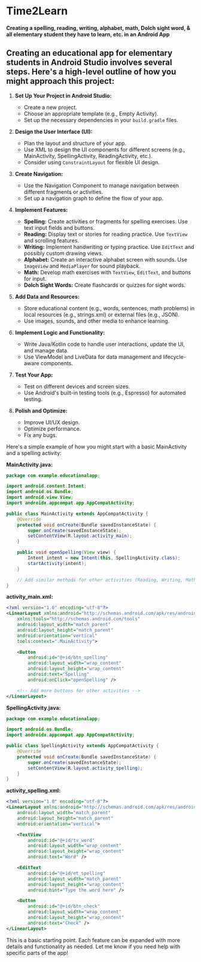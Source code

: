 # Time2Learn 

#### Creating a spelling, reading, writing, alphabet, math, Dolch sight word, & all elementary student they have to learn, etc. in an Android App
## Creating an educational app for elementary students in Android Studio involves several steps. Here's a high-level outline of how you might approach this project:

1. **Set Up Your Project in Android Studio:**
    - Create a new project.
    - Choose an appropriate template (e.g., Empty Activity).
    - Set up the necessary dependencies in your `build.gradle` files.

2. **Design the User Interface (UI):**
    - Plan the layout and structure of your app.
    - Use XML to design the UI components for different screens (e.g., MainActivity, SpellingActivity, ReadingActivity, etc.).
    - Consider using `ConstraintLayout` for flexible UI design.

3. **Create Navigation:**
    - Use the Navigation Component to manage navigation between different fragments or activities.
    - Set up a navigation graph to define the flow of your app.

4. **Implement Features:**
    - **Spelling:** Create activities or fragments for spelling exercises. Use text input fields and buttons.
    - **Reading:** Display text or stories for reading practice. Use `TextView` and scrolling features.
    - **Writing:** Implement handwriting or typing practice. Use `EditText` and possibly custom drawing views.
    - **Alphabet:** Create an interactive alphabet screen with sounds. Use `ImageView` and `MediaPlayer` for sound playback.
    - **Math:** Develop math exercises with `TextView`, `EditText`, and buttons for input.
    - **Dolch Sight Words:** Create flashcards or quizzes for sight words.

5. **Add Data and Resources:**
    - Store educational content (e.g., words, sentences, math problems) in local resources (e.g., strings.xml) or external files (e.g., JSON).
    - Use images, sounds, and other media to enhance learning.

6. **Implement Logic and Functionality:**
    - Write Java/Kotlin code to handle user interactions, update the UI, and manage data.
    - Use ViewModel and LiveData for data management and lifecycle-aware components.

7. **Test Your App:**
    - Test on different devices and screen sizes.
    - Use Android's built-in testing tools (e.g., Espresso) for automated testing.

8. **Polish and Optimize:**
    - Improve UI/UX design.
    - Optimize performance.
    - Fix any bugs.

Here's a simple example of how you might start with a basic MainActivity and a spelling activity:

**MainActivity.java:**

```java
package com.example.educationalapp;

import android.content.Intent;
import android.os.Bundle;
import android.view.View;
import androidx.appcompat.app.AppCompatActivity;

public class MainActivity extends AppCompatActivity {
    @Override
    protected void onCreate(Bundle savedInstanceState) {
        super.onCreate(savedInstanceState);
        setContentView(R.layout.activity_main);
    }

    public void openSpelling(View view) {
        Intent intent = new Intent(this, SpellingActivity.class);
        startActivity(intent);
    }

    // Add similar methods for other activities (Reading, Writing, Math, etc.)
}
```

**activity_main.xml:**

```xml
<?xml version="1.0" encoding="utf-8"?>
<LinearLayout xmlns:android="http://schemas.android.com/apk/res/android"
    xmlns:tools="http://schemas.android.com/tools"
    android:layout_width="match_parent"
    android:layout_height="match_parent"
    android:orientation="vertical"
    tools:context=".MainActivity">

    <Button
        android:id="@+id/btn_spelling"
        android:layout_width="wrap_content"
        android:layout_height="wrap_content"
        android:text="Spelling"
        android:onClick="openSpelling" />

    <!-- Add more buttons for other activities -->
</LinearLayout>
```

**SpellingActivity.java:**

```java
package com.example.educationalapp;

import android.os.Bundle;
import androidx.appcompat.app.AppCompatActivity;

public class SpellingActivity extends AppCompatActivity {
    @Override
    protected void onCreate(Bundle savedInstanceState) {
        super.onCreate(savedInstanceState);
        setContentView(R.layout.activity_spelling);
    }
}
```

**activity_spelling.xml:**

```xml
<?xml version="1.0" encoding="utf-8"?>
<LinearLayout xmlns:android="http://schemas.android.com/apk/res/android"
    android:layout_width="match_parent"
    android:layout_height="match_parent"
    android:orientation="vertical">

    <TextView
        android:id="@+id/tv_word"
        android:layout_width="wrap_content"
        android:layout_height="wrap_content"
        android:text="Word" />

    <EditText
        android:id="@+id/et_spelling"
        android:layout_width="match_parent"
        android:layout_height="wrap_content"
        android:hint="Type the word here" />

    <Button
        android:id="@+id/btn_check"
        android:layout_width="wrap_content"
        android:layout_height="wrap_content"
        android:text="Check" />
</LinearLayout>
```

This is a basic starting point. Each feature can be expanded with more details and functionality as needed. Let me know if you need help with specific parts of the app!
